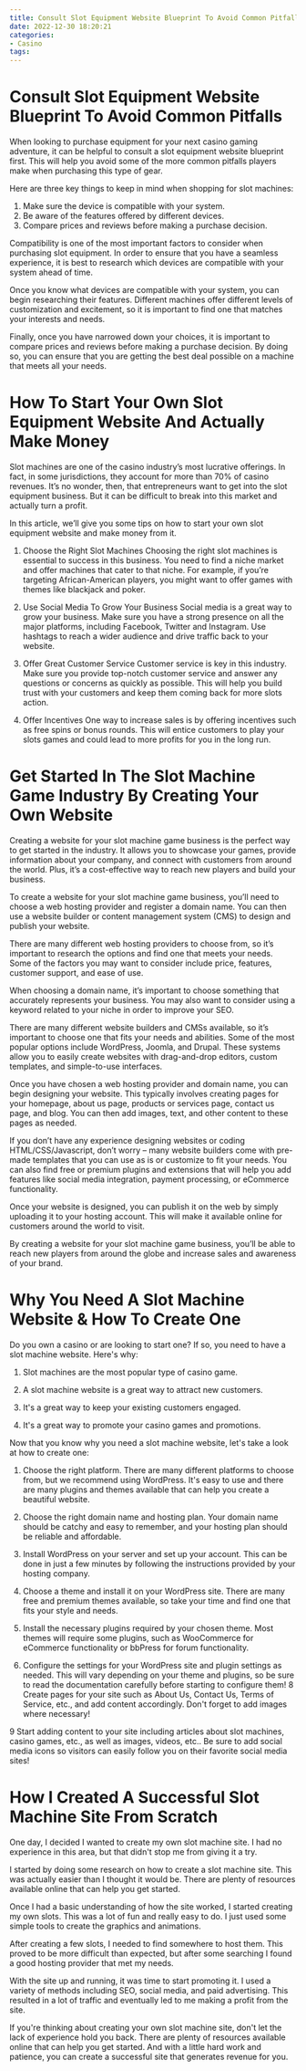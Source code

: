 ```yaml
---
title: Consult Slot Equipment Website Blueprint To Avoid Common Pitfalls 
date: 2022-12-30 18:20:21
categories:
- Casino
tags:
---
```



#  Consult Slot Equipment Website Blueprint To Avoid Common Pitfalls 

When looking to purchase equipment for your next casino gaming adventure, it can be helpful to consult a slot equipment website blueprint first. This will help you avoid some of the more common pitfalls players make when purchasing this type of gear.

Here are three key things to keep in mind when shopping for slot machines:

1. Make sure the device is compatible with your system.
2. Be aware of the features offered by different devices.
3. Compare prices and reviews before making a purchase decision.

Compatibility is one of the most important factors to consider when purchasing slot equipment. In order to ensure that you have a seamless experience, it is best to research which devices are compatible with your system ahead of time.

Once you know what devices are compatible with your system, you can begin researching their features. Different machines offer different levels of customization and excitement, so it is important to find one that matches your interests and needs.

Finally, once you have narrowed down your choices, it is important to compare prices and reviews before making a purchase decision. By doing so, you can ensure that you are getting the best deal possible on a machine that meets all your needs.

#  How To Start Your Own Slot Equipment Website And Actually Make Money 

Slot machines are one of the casino industry’s most lucrative offerings. In fact, in some jurisdictions, they account for more than 70% of casino revenues. It’s no wonder, then, that entrepreneurs want to get into the slot equipment business. But it can be difficult to break into this market and actually turn a profit. 

In this article, we’ll give you some tips on how to start your own slot equipment website and make money from it.

1. Choose the Right Slot Machines
Choosing the right slot machines is essential to success in this business. You need to find a niche market and offer machines that cater to that niche. For example, if you’re targeting African-American players, you might want to offer games with themes like blackjack and poker.

2. Use Social Media To Grow Your Business
Social media is a great way to grow your business. Make sure you have a strong presence on all the major platforms, including Facebook, Twitter and Instagram. Use hashtags to reach a wider audience and drive traffic back to your website.

3. Offer Great Customer Service 
Customer service is key in this industry. Make sure you provide top-notch customer service and answer any questions or concerns as quickly as possible. This will help you build trust with your customers and keep them coming back for more slots action. 

4. Offer Incentives 
One way to increase sales is by offering incentives such as free spins or bonus rounds. This will entice customers to play your slots games and could lead to more profits for you in the long run.

#  Get Started In The Slot Machine Game Industry By Creating Your Own Website 

Creating a website for your slot machine game business is the perfect way to get started in the industry. It allows you to showcase your games, provide information about your company, and connect with customers from around the world. Plus, it’s a cost-effective way to reach new players and build your business.

To create a website for your slot machine game business, you’ll need to choose a web hosting provider and register a domain name. You can then use a website builder or content management system (CMS) to design and publish your website.

There are many different web hosting providers to choose from, so it’s important to research the options and find one that meets your needs. Some of the factors you may want to consider include price, features, customer support, and ease of use.

When choosing a domain name, it’s important to choose something that accurately represents your business. You may also want to consider using a keyword related to your niche in order to improve your SEO.

There are many different website builders and CMSs available, so it’s important to choose one that fits your needs and abilities. Some of the most popular options include WordPress, Joomla, and Drupal. These systems allow you to easily create websites with drag-and-drop editors, custom templates, and simple-to-use interfaces.

Once you have chosen a web hosting provider and domain name, you can begin designing your website. This typically involves creating pages for your homepage, about us page, products or services page, contact us page, and blog. You can then add images, text, and other content to these pages as needed.

If you don’t have any experience designing websites or coding HTML/CSS/Javascript, don’t worry – many website builders come with pre-made templates that you can use as is or customize to fit your needs. You can also find free or premium plugins and extensions that will help you add features like social media integration, payment processing, or eCommerce functionality.

Once your website is designed, you can publish it on the web by simply uploading it to your hosting account. This will make it available online for customers around the world to visit.

By creating a website for your slot machine game business, you’ll be able to reach new players from around the globe and increase sales and awareness of your brand.

#  Why You Need A Slot Machine Website & How To Create One 

Do you own a casino or are looking to start one? If so, you need to have a slot machine website. Here's why: 

1. Slot machines are the most popular type of casino game. 

2. A slot machine website is a great way to attract new customers. 

3. It's a great way to keep your existing customers engaged. 

4. It's a great way to promote your casino games and promotions. 

Now that you know why you need a slot machine website, let's take a look at how to create one: 

1. Choose the right platform. There are many different platforms to choose from, but we recommend using WordPress. It's easy to use and there are many plugins and themes available that can help you create a beautiful website. 

2. Choose the right domain name and hosting plan. Your domain name should be catchy and easy to remember, and your hosting plan should be reliable and affordable. 

3. Install WordPress on your server and set up your account. This can be done in just a few minutes by following the instructions provided by your hosting company. 

4. Choose a theme and install it on your WordPress site. There are many free and premium themes available, so take your time and find one that fits your style and needs. 

5. Install the necessary plugins required by your chosen theme. Most themes will require some plugins, such as WooCommerce for eCommerce functionality or bbPress for forum functionality. 

6. Configure the settings for your WordPress site and plugin settings as needed. This will vary depending on your theme and plugins, so be sure to read the documentation carefully before starting to configure them! 
8 Create pages for your site such as About Us, Contact Us, Terms of Service, etc., and add content accordingly. Don't forget to add images where necessary! 

9 Start adding content to your site including articles about slot machines, casino games, etc., as well as images, videos, etc.. Be sure to add social media icons so visitors can easily follow you on their favorite social media sites!

#  How I Created A Successful Slot Machine Site From Scratch

One day, I decided I wanted to create my own slot machine site. I had no experience in this area, but that didn't stop me from giving it a try.

I started by doing some research on how to create a slot machine site. This was actually easier than I thought it would be. There are plenty of resources available online that can help you get started.

Once I had a basic understanding of how the site worked, I started creating my own slots. This was a lot of fun and really easy to do. I just used some simple tools to create the graphics and animations.

After creating a few slots, I needed to find somewhere to host them. This proved to be more difficult than expected, but after some searching I found a good hosting provider that met my needs.

With the site up and running, it was time to start promoting it. I used a variety of methods including SEO, social media, and paid advertising. This resulted in a lot of traffic and eventually led to me making a profit from the site.

If you're thinking about creating your own slot machine site, don't let the lack of experience hold you back. There are plenty of resources available online that can help you get started. And with a little hard work and patience, you can create a successful site that generates revenue for you.